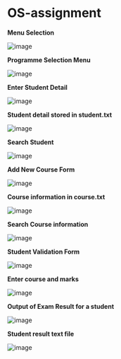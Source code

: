 # OS-assignment


**Menu Selection**

![image](https://github.com/SWSENG/OS-assignment/assets/66995676/e1809ef8-beb6-404f-8b03-00e7b0231569)

**Programme Selection Menu**

![image](https://github.com/SWSENG/OS-assignment/assets/66995676/b2b13862-b1f8-4692-8586-b1148f88139b)

**Enter Student Detail**

![image](https://github.com/SWSENG/OS-assignment/assets/66995676/f4f7a24c-df70-4e06-911d-95756ca9ae3d)

**Student detail stored in student.txt**

![image](https://github.com/SWSENG/OS-assignment/assets/66995676/819ae327-3037-4bb6-a251-478179140779)

**Search Student**

![image](https://github.com/SWSENG/OS-assignment/assets/66995676/aebeff8d-ff74-4e76-847f-e6a241de70fe)

**Add New Course Form**

![image](https://github.com/SWSENG/OS-assignment/assets/66995676/63dc4714-6dda-40b7-ad65-2caf045e428d)

**Course information in course.txt**

![image](https://github.com/SWSENG/OS-assignment/assets/66995676/f94a5a48-49dd-4737-bd23-62c045e81a4e)

**Search Course information**

![image](https://github.com/SWSENG/OS-assignment/assets/66995676/2e9dbb1a-2107-4657-b742-fd350015be9d)

**Student Validation Form**

![image](https://github.com/SWSENG/OS-assignment/assets/66995676/2921ba66-0215-4b77-bef3-0d78150c8e35)

**Enter course and marks**

![image](https://github.com/SWSENG/OS-assignment/assets/66995676/3b870ae0-db9f-49d2-a5dd-ae1067a613a2)

**Output of Exam Result for a student**

![image](https://github.com/SWSENG/OS-assignment/assets/66995676/a772d9bb-0de9-4a28-af2c-f891c7b17bd3)

**Student result text file**

![image](https://github.com/SWSENG/OS-assignment/assets/66995676/5ce589d7-ccf0-4ea8-ac66-2cab7cd75fa5)



